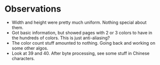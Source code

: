 # Observations
- Width and height were pretty much uniform.  Nothing special about them.
- Got basic information, but showed pages with 2 or 3 colors to have in the hundreds of colors.  This is just anti-aliasing?
- The color count stuff amounted to nothing.  Going back and working on some other algos.
- Look at 39 and 40.  After byte processing, see some stuff in Chinese characters.